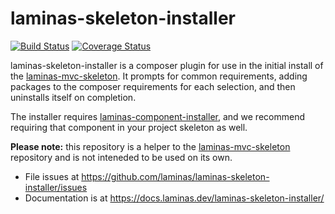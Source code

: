 # laminas-skeleton-installer

[![Build Status](https://travis-ci.com/laminas/laminas-skeleton-installer.svg)](https://travis-ci.com/laminas/laminas-skeleton-installer)
[![Coverage Status](https://coveralls.io/repos/github/laminas/laminas-skeleton-installer/badge.svg)](https://coveralls.io/github/laminas/laminas-skeleton-installer)

laminas-skeleton-installer is a composer plugin for use in the initial install 
of the [laminas-mvc-skeleton](https://github.com/laminas/laminas-mvc-skeleton).
It prompts for common requirements, adding packages to the composer 
requirements for each selection, and then uninstalls itself on completion.

The installer requires [laminas-component-installer](https://docs.laminas.dev/laminas-component-installer/),
and we recommend requiring that component in your project skeleton as well.

**Please note:** this repository is a helper to the 
[laminas-mvc-skeleton](https://github.com/laminas/laminas-mvc-skeleton) 
repository and is not inteneded to be used on its own.

- File issues at https://github.com/laminas/laminas-skeleton-installer/issues
- Documentation is at https://docs.laminas.dev/laminas-skeleton-installer/
